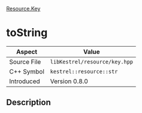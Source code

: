 [Resource.Key](index.md)
# toString
| Aspect | Value |
| --- | --- |
| Source File | `libKestrel/resource/key.hpp` |
| C++ Symbol | `kestrel::resource::str` |
| Introduced | Version 0.8.0 |
## Description
